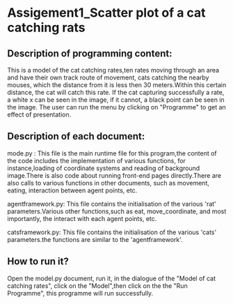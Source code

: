 # Assigement1_Scatter plot of a cat catching rats
## Description of programming content:
This is a model of the cat catching rates,ten rates moving through an area and have their own track route of movement,
cats catching the nearby mouses, which the distance from it is less then 30 meters.Within this certain distance, the cat will catch this rate.
If the cat capturing successfully a rate, a white x can be seen in the image, if it cannot, a black point can be seen in the image.
The user can run the menu by clicking on "Programme" to get an effect of presentation. 

## Description of each document:
mode.py : This file is the main runtime file for this program,the content of the code includes the implementation of various functions, for instance,loading of coordinate systems and reading of background image.There is also code about running front-end pages directly.There are also calls to various functions in other documents, such as movement, eating, interaction between agent points, etc.

agentframework.py: This file contains the initialisation of the various 'rat' parameters.Various other functions,such as eat, move_coordinate, and most importantly, the interact with each agent points, etc.
 
catsframework.py: This file contains the initialisation of the various 'cats' parameters.the functions are similar to the 'agentframework'.

## How to run it?
Open the model.py document, run it,  in the dialogue of the "Model of cat catching rates", click on the "Model",then click on the the "Run Programme", this programme will run successfully.


